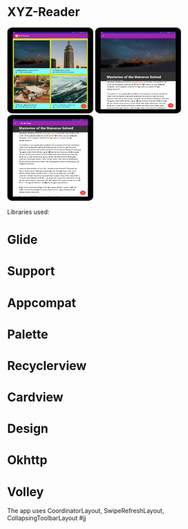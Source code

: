 # XYZ-Reader

<img src="xyz main.png" width="200" height="200">
<img src="xyz detail.png" width="200" height="200">
<img src="xyz detail1.png" width="200" height="200">

Libraries used:
# Glide
# Support
# Appcompat
# Palette
# Recyclerview
# Cardview
# Design
# Okhttp
# Volley

The app uses CoordinatorLayout, SwipeRefreshLayout, CollapsingToolbarLayout
#jj

